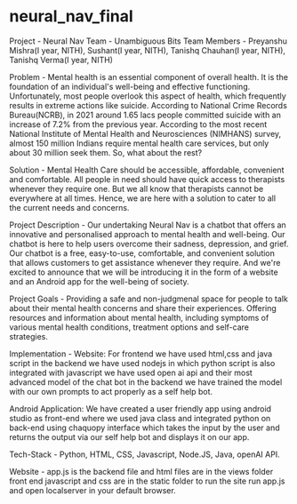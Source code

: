 # neural_nav_final
Project - Neural Nav
Team - Unambiguous Bits
Team Members - Preyanshu Mishra(I year, NITH), Sushant(I year, NITH), Tanishq Chauhan(I year, NITH), Tanishq Verma(I year, NITH)


Problem - Mental health is an essential component of overall health. It is the foundation of an individual's well-being and 
	    effective functioning.
	    Unfortunately, most people overlook this aspect of health, which frequently results in extreme actions like suicide.
	    According to National Crime Records Bureau(NCRB), in 2021 around 1.65 lacs people committed suicide with an increase
	    of 7.2% from the previous year.
	    According to the most recent National Institute of Mental Health and Neurosciences (NIMHANS) survey, almost 150 million
	    Indians require mental health care services, but only about 30 million seek them. So, what about the rest?

Solution - Mental Health Care should be accessible, affordable, convenient and comfortable.
	     All people in need should have quick access to therapists whenever they require one.
	     But we all know that therapists cannot be everywhere at all times.
	     Hence, we are here with a solution to cater to all the current needs and concerns.

Project Description - Our undertaking Neural Nav is a chatbot that offers an innovative and personalised approach to mental health 
			    and well-being.
			    Our chatbot is here to help users overcome their sadness, depression, and grief.
			    Our chatbot is a free, easy-to-use, comfortable, and convenient solution that allows customers to get assistance
			    whenever they require.
			    And we're excited to announce that we will be introducing it in the form of a website and an Android app for the
			    well-being of society.

Project Goals - Providing a safe and non-judgmenal space for people to talk about their mental health concerns and share their experiences.
		    Offering resources and information about mental health, including symptoms of various mental health conditions, treatment
		    options and self-care strategies.

Implementation - Website: For frontend we have used html,css and java script in the backend we have used nodejs in which python script is
		     also integrated with javascript we have used open ai api and their most advanced model of the chat bot in the backend we
		     have trained the model with our own prompts to act properly as a self help bot.

Android Application: We have created a user friendly app using android studio as front-end where we used java class and 
		     integrated python on back-end using chaquopy interface which takes the input by the user and returns the output via our
		     self help bot and displays it on our app.

Tech-Stack - Python, HTML, CSS, Javascript, Node.JS, Java, openAI API.

Website - app.js is the backend file 
      and html files are in the views folder
      front end javascript and css are in the static folder to run the site run app.js and open localserver in your default browser.
